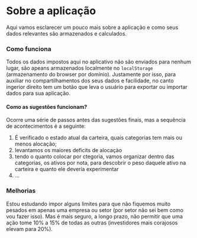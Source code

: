 # Sobre a aplicação

Aqui vamos esclarecer um pouco mais sobre a aplicação e como seus dados relevantes são armazenados e calculados.

### Como funciona

Todos os dados impostos aqui no aplicativo não são enviados para nenhum lugar, são apeans armazenados localmente no `localStorage` (armazenamento do browser por domínio). Justamente por isso, para auxiliar no compartilhamentos dos seus dados e facilidade, no canto ingerior direito tem um botão que leva o usuário para exportar ou importar dados para sua aplicação.

#### Como as sugestões funcionam?

Ocorre uma série de passos antes das sugestões finais, mas a sequência de acontecimentos é a seguinte:

1. É verificado o estado atual da carteira, quais categorias tem mais ou menos alocação;
2. levantamos os maiores deficits de alocaçào
3. tendo o quanto colocar por ctegoria, vamos organizar dentro das categorias, os ativos por nota, para descobrir o peso daquele ativo na carteira e quanto ele deveria experimentar
4. ...

### Melhorias

Estou estudando impor alguns limites para que não fiquemos
muito pesados em apenas uma empresa ou setor (por setor não sei bem
como vou fazer isso). Mas é mais seguro, a longo prazo, não permitir
que uma ação tome 10% a 15% de todas as outras (investidores mais
corajosos elevam para 20%).
